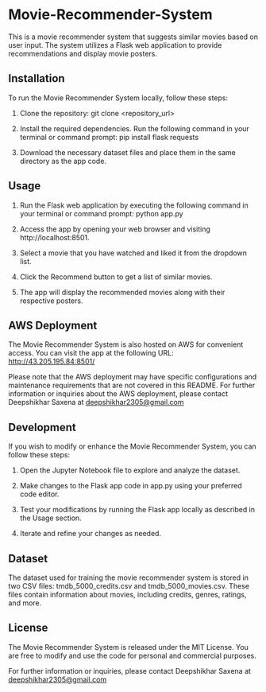 # Movie-Recommender-System
This is a movie recommender system that suggests similar movies based on user input. The system utilizes a Flask web application to provide recommendations and display movie posters.
## Installation
To run the Movie Recommender System locally, follow these steps:

1. Clone the repository: git clone <repository_url>

2. Install the required dependencies. Run the following command in your terminal or command prompt: pip install flask requests

3. Download the necessary dataset files and place them in the same directory as the app code.

## Usage
1. Run the Flask web application by executing the following command in your terminal or command prompt: python app.py

2. Access the app by opening your web browser and visiting http://localhost:8501.

3. Select a movie that you have watched and liked it from the dropdown list.

4. Click the Recommend button to get a list of similar movies.

5. The app will display the recommended movies along with their respective posters.

## AWS Deployment
The Movie Recommender System is also hosted on AWS for convenient access. You can visit the app at the following URL: http://43.205.195.84:8501/

Please note that the AWS deployment may have specific configurations and maintenance requirements that are not covered in this README. For further information or inquiries about the AWS deployment, please contact Deepshikhar Saxena at deepshikhar2305@gmail.com

## Development
If you wish to modify or enhance the Movie Recommender System, you can follow these steps:

1. Open the Jupyter Notebook file to explore and analyze the dataset.

2. Make changes to the Flask app code in app.py using your preferred code editor.

3. Test your modifications by running the Flask app locally as described in the Usage section.

4. Iterate and refine your changes as needed.

## Dataset
The dataset used for training the movie recommender system is stored in two CSV files: tmdb_5000_credits.csv and tmdb_5000_movies.csv. These files contain information about movies, including credits, genres, ratings, and more.

## License
The Movie Recommender System is released under the MIT License. You are free to modify and use the code for personal and commercial purposes.

For further information or inquiries, please contact Deepshikhar Saxena at deepshikhar2305@gmail.com
